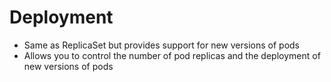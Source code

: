 
# Deployment

- Same as ReplicaSet but provides support for new versions of pods
- Allows you to control the number of pod replicas and the deployment of new versions of pods

